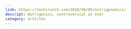 ```yaml
---
link: https://techcrunch.com/2018/09/05/nutrigenomics/
descript: Nutrigenics, contraversial as ever 
category: articles 
---
```

